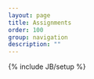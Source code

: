 ```yaml
---
layout: page
title: Assignments
order: 100
group: navigation
description: ""
---
```

{% include JB/setup %}


